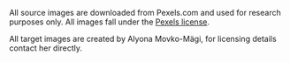 All source images are downloaded from Pexels.com and used for research purposes only. All images fall under the [Pexels license](https://www.pexels.com/license/).

All target images are created by Alyona Movko-Mägi, for licensing details contact her directly.
